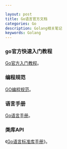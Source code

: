 ```yaml
---

layout: post
title: Go语言官方文档
categories: Go
description: Golang相关笔记
keywords: Golang
---
```


### go官方快速入门教程

[Go官方入门教程](https://tour.golang.org/welcome/1)。

### 编程规范

 [GO编程规范](https://golang.org/doc/effective_go)。

### 语言手册

[Go语言手册](https://golang.org/ref/spec)。

### 类库API

《[Go语言标准库手册](https://pkg.go.dev/std)》。



